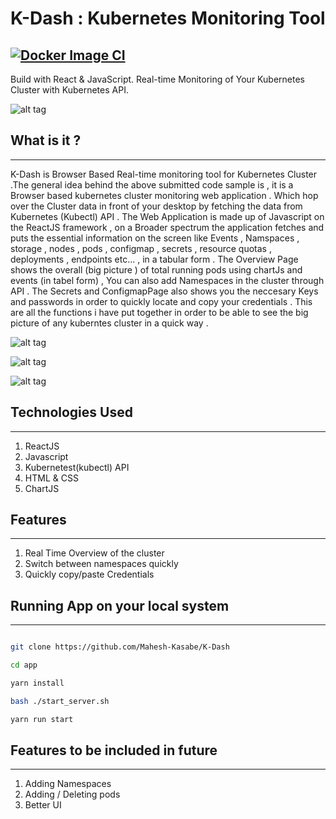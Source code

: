 # K-Dash : Kubernetes Monitoring Tool 

## [![Docker Image CI](https://github.com/Mahesh-Kasabe/K-Dash/actions/workflows/ci-cd.yml/badge.svg)](https://github.com/Mahesh-Kasabe/K-Dash/actions/workflows/ci-cd.yml)

Build with React & JavaScript. Real-time Monitoring of Your Kubernetes Cluster with Kubernetes API.

![alt tag](https://github.com/Mahesh-Kasabe/K-Dash/blob/master/Images/overview.png?raw=true)

## What is it ?

-------------------------------

K-Dash is Browser Based Real-time monitoring tool for Kubernetes  Cluster .The general idea behind the above submitted code sample is , it is a Browser based kubernetes cluster monitoring web application . Which hop over the Cluster data in front of your desktop by fetching the data from Kubernetes (Kubectl) API . The Web Application is made up of Javascript on the ReactJS framework , on a Broader spectrum  the application fetches and puts the essential information on the screen like Events , Namspaces , storage , nodes , pods , configmap , secrets , resource quotas , deployments , endpoints etc... , in a tabular form . The Overview Page shows the overall (big picture ) of total running pods using chartJs  and events (in tabel form) , You can also add Namespaces in the cluster through API . The Secrets and ConfigmapPage also shows you  the neccesary Keys and passwords in order to quickly locate and copy your  credentials . This are all the functions i have put together in order to be able to see the big picture of any kuberntes cluster in a quick way .

![alt tag](https://github.com/Mahesh-Kasabe/K-Dash/blob/master/Images/secrets.png?raw=true)

![alt tag](https://github.com/Mahesh-Kasabe/K-Dash/blob/master/Images/configmaps.png?raw=true)

![alt tag](https://github.com/Mahesh-Kasabe/K-Dash/blob/master/Images/events.png?raw=true)

## Technologies Used

----------------------------------

1. ReactJS
2. Javascript
3. Kubernetest(kubectl) API
4. HTML & CSS
5. ChartJS

## Features 
------------------------------------
1. Real Time Overview of the cluster
2. Switch between namespaces quickly
3. Quickly copy/paste Credentials 

## Running App on your local system
-------------------------------------

```bash

git clone https://github.com/Mahesh-Kasabe/K-Dash

cd app

yarn install

bash ./start_server.sh

yarn run start 

```
## Features to be included in future

---------------------------------------------

1. Adding Namespaces 
2. Adding / Deleting pods 
3. Better UI 